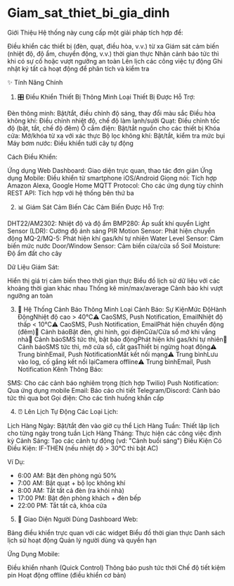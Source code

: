 # Giam_sat_thiet_bi_gia_dinh
 Giới Thiệu
Hệ thống này cung cấp một giải pháp tích hợp để:

Điều khiển các thiết bị (đèn, quạt, điều hòa, v.v.) từ xa
Giám sát cảm biến (nhiệt độ, độ ẩm, chuyển động, v.v.) thời gian thực
Nhận cảnh báo tức thì khi có sự cố hoặc vượt ngưỡng an toàn
Lên lịch các công việc tự động
Ghi nhật ký tất cả hoạt động để phân tích và kiểm tra


✨ Tính Năng Chính
1. 🎛️ Điều Khiển Thiết Bị Thông Minh
Loại Thiết Bị Được Hỗ Trợ:

Đèn thông minh: Bật/tắt, điều chỉnh độ sáng, thay đổi màu sắc
Điều hòa không khí: Điều chỉnh nhiệt độ, chế độ làm lạnh/sưởi
Quạt: Điều chỉnh tốc độ (bật, tắt, chế độ đêm)
Ổ cắm điện: Bật/tắt nguồn cho các thiết bị
Khóa cửa: Mở/khóa từ xa với xác thực
Bộ lọc không khí: Bật/tắt, kiểm tra mức bụi
Máy bơm nước: Điều khiển tưới cây tự động

Cách Điều Khiển:

Ứng dụng Web Dashboard: Giao diện trực quan, thao tác đơn giản
Ứng dụng Mobile: Điều khiển từ smartphone iOS/Android
Giọng nói: Tích hợp Amazon Alexa, Google Home
MQTT Protocol: Cho các ứng dụng tùy chỉnh
REST API: Tích hợp với hệ thống bên thứ ba

2. 📊 Giám Sát Cảm Biến
Các Cảm Biến Được Hỗ Trợ:

DHT22/AM2302: Nhiệt độ và độ ẩm
BMP280: Áp suất khí quyển
Light Sensor (LDR): Cường độ ánh sáng
PIR Motion Sensor: Phát hiện chuyển động
MQ-2/MQ-5: Phát hiện khí gas/khí tự nhiên
Water Level Sensor: Cảm biến mức nước
Door/Window Sensor: Cảm biến cửa/cửa sổ
Soil Moisture: Độ ẩm đất cho cây

Dữ Liệu Giám Sát:

Hiển thị giá trị cảm biến theo thời gian thực
Biểu đồ lịch sử dữ liệu với các khoảng thời gian khác nhau
Thống kê min/max/average
Cảnh báo khi vượt ngưỡng an toàn

3. 🚨 Hệ Thống Cảnh Báo Thông Minh
Loại Cảnh Báo:
Sự KiệnMức ĐộHành ĐộngNhiệt độ cao > 40°C⚠️ CaoSMS, Push Notification, EmailNhiệt độ thấp < 10°C⚠️ CaoSMS, Push Notification, EmailPhát hiện chuyển động (đêm)🔴 Cảnh báoBật đèn, ghi hình, gọi điệnCửa/Cửa sổ mở khi vắng nhà🔴 Cảnh báoSMS tức thì, bật báo độngPhát hiện khí gas/khí tự nhiên🔴 Cảnh báoSMS tức thì, mở cửa sổ, cắt gasThiết bị ngừng hoạt động⚠️ Trung bìnhEmail, Push NotificationMất kết nối mạng⚠️ Trung bìnhLưu vào log, cố gắng kết nối lạiCamera offline⚠️ Trung bìnhEmail, Push Notification
Kênh Thông Báo:

SMS: Cho các cảnh báo nghiêm trọng (tích hợp Twilio)
Push Notification: Qua ứng dụng mobile
Email: Báo cáo chi tiết
Telegram/Discord: Cảnh báo tức thì qua bot
Gọi điện: Cho các tình huống khẩn cấp

4. ⏰ Lên Lịch Tự Động
Các Loại Lịch:

Lịch Hàng Ngày: Bật/tắt đèn vào giờ cụ thể
Lịch Hàng Tuần: Thiết lập lịch cho từng ngày trong tuần
Lịch Hàng Tháng: Thực hiện các công việc định kỳ
Cảnh Sáng: Tạo các cảnh tự động (vd: "Cảnh buổi sáng")
Điều Kiện Có Điều Kiện: IF-THEN (nếu nhiệt độ > 30°C thì bật AC)

Ví Dụ:
- 6:00 AM: Bật đèn phòng ngủ 50%
- 7:00 AM: Bật quạt + bộ lọc không khí
- 8:00 AM: Tắt tất cả đèn (ra khỏi nhà)
- 17:00 PM: Bật đèn phòng khách + đèn bếp
- 22:00 PM: Tắt tất cả, khóa cửa
5. 📱 Giao Diện Người Dùng
Dashboard Web:

Bảng điều khiển trực quan với các widget
Biểu đồ thời gian thực
Danh sách lịch sử hoạt động
Quản lý người dùng và quyền hạn

Ứng Dụng Mobile:

Điều khiển nhanh (Quick Control)
Thông báo push tức thời
Chế độ tiết kiệm pin
Hoạt động offline (điều khiển cơ bản)

